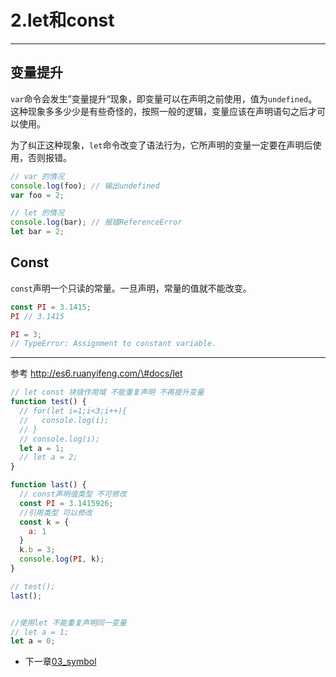 # 2.let和const

---

## 变量提升

`var`命令会发生”变量提升“现象，即变量可以在声明之前使用，值为`undefined`。这种现象多多少少是有些奇怪的，按照一般的逻辑，变量应该在声明语句之后才可以使用。

为了纠正这种现象，`let`命令改变了语法行为，它所声明的变量一定要在声明后使用，否则报错。

```js
// var 的情况
console.log(foo); // 输出undefined
var foo = 2;

// let 的情况
console.log(bar); // 报错ReferenceError
let bar = 2;
```

## Const

`const`声明一个只读的常量。一旦声明，常量的值就不能改变。

```js
const PI = 3.1415;
PI // 3.1415

PI = 3;
// TypeError: Assignment to constant variable.
```

---

参考 http://es6.ruanyifeng.com/\#docs/let


```js
// let const 块级作用域 不能重复声明 不再提升变量
function test() {
  // for(let i=1;i<3;i++){
  //   console.log(i);
  // }
  // console.log(i);
  let a = 1;
  // let a = 2;
}

function last() {
  // const声明值类型 不可修改
  const PI = 3.1415926;
  //引用类型 可以修改
  const k = {
    a: 1
  }
  k.b = 3;
  console.log(PI, k);
}

// test();
last();


//使用let 不能重复声明同一变量
// let a = 1;
let a = 0;
```

* 下一章[03_symbol](https://github.com/oorzc/study-js/blob/master/es6_note/03_symbol/00.md)